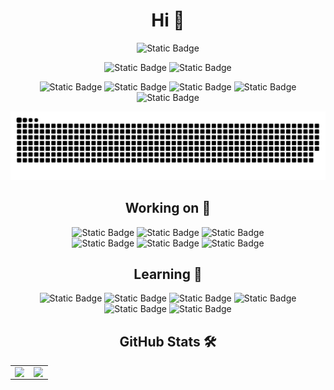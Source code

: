 <div align="center"><h1>Hi 👋</h1></div>

<div align="center">
  <a><img alt="Static Badge" src="https://komarev.com/ghpvc/?username=dilemmagx"></img></a>
  
  <a><img alt="Static Badge" src="https://img.shields.io/github/stars/dilemmagx?style=social"></img></a>
  <a><img alt="Static Badge" src="https://img.shields.io/github/followers/dilemmagx?style=social"></img></a>
  
  <a><img alt="Static Badge" src="https://img.shields.io/badge/DilemmaGx42093-000000?logo=x"></img></a>
  <a><img alt="Static Badge" src="https://img.shields.io/badge/DilemmaGX-pink?logo=bilibili&logoColor=blue"></img></a>
  <a><img alt="Static Badge" src="https://img.shields.io/badge/2931682554-blue?logo=tencentqq"></img></a>
  <a><img alt="Static Badge" src="https://img.shields.io/badge/gfxaj696-darkgreen?logo=wechat&logoColor=white"></img></a>
  <a><img alt="Static Badge" src="https://img.shields.io/badge/gfxaj@qq.com-coral?logo=gmail&logoColor=white"></img></a>
</div>

<div>
<picture>
  <source media="(prefers-color-scheme: dark)" srcset="./assets/github-contribution-grid-snake-dark.svg" />
  <source media="(prefers-color-scheme: light), (prefers-color-scheme: no-preference)" srcset="./assets/github-contribution-grid-snake.svg" />
  <img src="./assets/github-contribution-grid-snake.svg" />
</picture>
</div>

<div align="center"><h2>Working on 🤔</h1>

<div align="center">
  <a><img alt="Static Badge" src="https://img.shields.io/badge/Gandi-Animator.js-coral"></img></a>
  <a><img alt="Static Badge" src="https://img.shields.io/badge/Gandi-GpdPro.js-coral"></img></a>
  <a><img alt="Static Badge" src="https://img.shields.io/badge/Gandi-AcMath.js-coral"></img></a>
</div>

<div align="center">
  <a><img alt="Static Badge" src="https://img.shields.io/badge/Minecraft-Bare_Bones_Plus_Series-darkgreen"></img></a>
  <a><img alt="Static Badge" src="https://img.shields.io/badge/Minecraft-Bare_Bones_Plus_Reimagined_Series-darkgreen"></img></a>
  <a><img alt="Static Badge" src="https://img.shields.io/badge/Minecraft-Novi_Pack_Series-darkgreen"></img></a>
</div>

</div>

<div align="center"><h2>Learning 🔬</h1>

<div align="center">
  <a><img alt="Static Badge" src="https://img.shields.io/badge/HTML-E34F26?logo=html5&logoColor=white"></img></a>
  <a><img alt="Static Badge" src="https://img.shields.io/badge/CSS-1572B6?logo=css3&logoColor=white"></img></a>
  <a><img alt="Static Badge" src="https://img.shields.io/badge/JavaScript-F7DF1E?logo=javascript&logoColor=white"></img></a>
  <a><img alt="Static Badge" src="https://img.shields.io/badge/Scratch--vm-4D97FF?logo=scratch&logoColor=white"></img></a>
  <a><img alt="Static Badge" src="https://img.shields.io/badge/Three.js-000000?logo=three.js&logoColor=white"></img></a>
  <a><img alt="Static Badge" src="https://img.shields.io/badge/GSAP.js-88CE02?logo=greensock&logoColor=white"></img></a>
</div>

</div>

<div align="center"><h2>GitHub Stats 🛠️</h1></div>

<div align="center"><table><tr><td valign="top" width="50%">

<img src="https://github-readme-stats.vercel.app/api?username=dilemmagx&show_icons=true&count_private=true&hide_border=true" align="left" style="width: 95%" />

</td><td valign="top" width="50%">

<img src="https://github-readme-stats.vercel.app/api/top-langs/?username=dilemmagx&hide_border=true&layout=compact" align="left" style="width: 95%" />

</td></tr></table></div>
